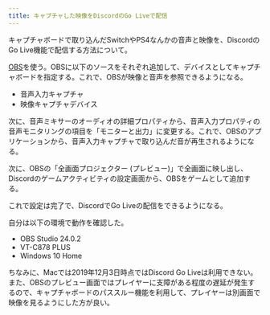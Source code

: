 ```yaml
---
title: キャプチャした映像をDiscordのGo Liveで配信
---
```


キャプチャボードで取り込んだSwitchやPS4なんかの音声と映像を、DiscordのGo Live機能で配信する方法について。

[OBS][1]を使う。OBSに以下のソースをそれぞれ追加して、デバイスとしてキャプチャボードを指定する。これで、OBSが映像と音声を参照できるようになる。

- 音声入力キャプチャ
- 映像キャプチャデバイス

次に、音声ミキサーのオーディオの詳細プロパティから、音声入力プロパティの音声モニタリングの項目を「モニターと出力」に変更する。これで、OBSのアプリケーションから、音声入力キャプチャで取り込んだ音が再生されるようになる。

次に、OBSの「全画面プロジェクター (プレビュー)」で全画面に映し出し、Discordのゲームアクティビティの設定画面から、OBSをゲームとして追加する。

これで設定は完了で、DiscordでGo Liveの配信をできるようになる。

自分は以下の環境で動作を確認した。

- OBS Studio 24.0.2
- VT-C878 PLUS
- Windows 10 Home

ちなみに、Macでは2019年12月3日時点ではDiscord Go Liveは利用できない。また、OBSのプレビュー画面ではプレイヤーに支障がある程度の遅延が発生するので、キャプチャボードのパススルー機能を利用して、プレイヤーは別画面で映像を見るようにした方が良い。

[1]: https://obsproject.com/ja
